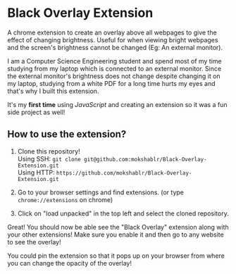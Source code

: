 
# Black Overlay Extension

A chrome extension to create an overlay above all webpages to give the effect of changing brightness. Useful for when viewing bright webpages and the screen's brightness cannot be changed (Eg: An external monitor).

I am a Computer Science Engineering student and spend most of my time studying from my laptop which is connected to an external monitor. Since the external monitor's brightness does not change despite changing it on my laptop, studying from a white PDF for a long time hurts my eyes and that's why I built this extension. 

It's my **first time** using *JavaScript* and creating an extension so it was a fun side project as well!

## How to use the extension?

1. Clone this repository! <br>
Using SSH: `git clone git@github.com:mokshablr/Black-Overlay-Extension.git`<br>
Using HTTP: `https://github.com/mokshablr/Black-Overlay-Extension.git`

2. Go to your browser settings and find extensions. (or type `chrome://extensions` on chrome)

3. Click on "load unpacked" in the top left and select the cloned repository.

Great! You should now be able see the "Black Overlay" extension along with your other extensions! Make sure you enable it and then go to any website to see the overlay!

You could pin the extension so that it pops up on your browser from where you can change the opacity of the overlay!
